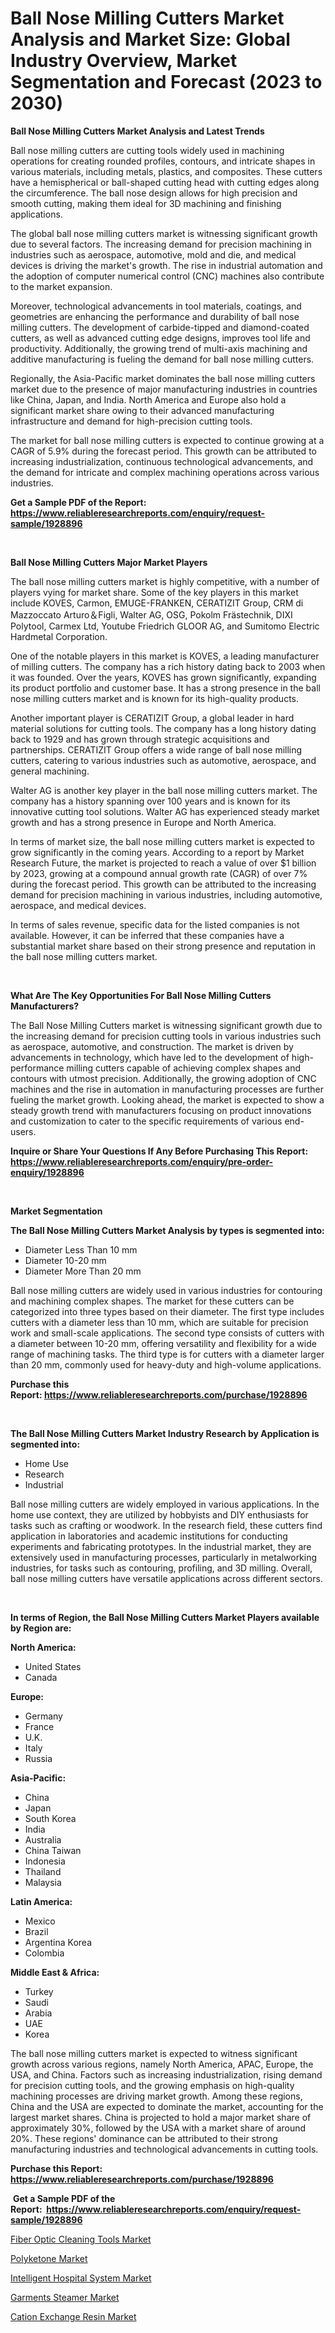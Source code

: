 <p><h1>Ball Nose Milling Cutters Market Analysis and Market Size: Global Industry Overview, Market Segmentation and Forecast (2023 to 2030)</h1></p><p><strong>Ball Nose Milling Cutters Market Analysis and Latest Trends</strong></p>
<p><p>Ball nose milling cutters are cutting tools widely used in machining operations for creating rounded profiles, contours, and intricate shapes in various materials, including metals, plastics, and composites. These cutters have a hemispherical or ball-shaped cutting head with cutting edges along the circumference. The ball nose design allows for high precision and smooth cutting, making them ideal for 3D machining and finishing applications.</p><p>The global ball nose milling cutters market is witnessing significant growth due to several factors. The increasing demand for precision machining in industries such as aerospace, automotive, mold and die, and medical devices is driving the market's growth. The rise in industrial automation and the adoption of computer numerical control (CNC) machines also contribute to the market expansion.</p><p>Moreover, technological advancements in tool materials, coatings, and geometries are enhancing the performance and durability of ball nose milling cutters. The development of carbide-tipped and diamond-coated cutters, as well as advanced cutting edge designs, improves tool life and productivity. Additionally, the growing trend of multi-axis machining and additive manufacturing is fueling the demand for ball nose milling cutters.</p><p>Regionally, the Asia-Pacific market dominates the ball nose milling cutters market due to the presence of major manufacturing industries in countries like China, Japan, and India. North America and Europe also hold a significant market share owing to their advanced manufacturing infrastructure and demand for high-precision cutting tools.</p><p>The market for ball nose milling cutters is expected to continue growing at a CAGR of 5.9% during the forecast period. This growth can be attributed to increasing industrialization, continuous technological advancements, and the demand for intricate and complex machining operations across various industries.</p></p>
<p><strong>Get a Sample PDF of the Report:&nbsp; <a href="https://www.reliableresearchreports.com/enquiry/request-sample/1928896">https://www.reliableresearchreports.com/enquiry/request-sample/1928896</a></strong></p>
<p>&nbsp;</p>
<p><strong>Ball Nose Milling Cutters Major Market Players</strong></p>
<p><p>The ball nose milling cutters market is highly competitive, with a number of players vying for market share. Some of the key players in this market include KOVES, Carmon, EMUGE-FRANKEN, CERATIZIT Group, CRM di Mazzoccato Arturo＆Figli, Walter AG, OSG, Pokolm Frästechnik, DIXI Polytool, Carmex Ltd, Youtube Friedrich GLOOR AG, and Sumitomo Electric Hardmetal Corporation.</p><p>One of the notable players in this market is KOVES, a leading manufacturer of milling cutters. The company has a rich history dating back to 2003 when it was founded. Over the years, KOVES has grown significantly, expanding its product portfolio and customer base. It has a strong presence in the ball nose milling cutters market and is known for its high-quality products.</p><p>Another important player is CERATIZIT Group, a global leader in hard material solutions for cutting tools. The company has a long history dating back to 1929 and has grown through strategic acquisitions and partnerships. CERATIZIT Group offers a wide range of ball nose milling cutters, catering to various industries such as automotive, aerospace, and general machining.</p><p>Walter AG is another key player in the ball nose milling cutters market. The company has a history spanning over 100 years and is known for its innovative cutting tool solutions. Walter AG has experienced steady market growth and has a strong presence in Europe and North America.</p><p>In terms of market size, the ball nose milling cutters market is expected to grow significantly in the coming years. According to a report by Market Research Future, the market is projected to reach a value of over $1 billion by 2023, growing at a compound annual growth rate (CAGR) of over 7% during the forecast period. This growth can be attributed to the increasing demand for precision machining in various industries, including automotive, aerospace, and medical devices.</p><p>In terms of sales revenue, specific data for the listed companies is not available. However, it can be inferred that these companies have a substantial market share based on their strong presence and reputation in the ball nose milling cutters market.</p></p>
<p>&nbsp;</p>
<p><strong>What Are The Key Opportunities For Ball Nose Milling Cutters Manufacturers?</strong></p>
<p><p>The Ball Nose Milling Cutters market is witnessing significant growth due to the increasing demand for precision cutting tools in various industries such as aerospace, automotive, and construction. The market is driven by advancements in technology, which have led to the development of high-performance milling cutters capable of achieving complex shapes and contours with utmost precision. Additionally, the growing adoption of CNC machines and the rise in automation in manufacturing processes are further fueling the market growth. Looking ahead, the market is expected to show a steady growth trend with manufacturers focusing on product innovations and customization to cater to the specific requirements of various end-users.</p></p>
<p><strong>Inquire or Share Your Questions If Any Before Purchasing This Report: <a href="https://www.reliableresearchreports.com/enquiry/pre-order-enquiry/1928896">https://www.reliableresearchreports.com/enquiry/pre-order-enquiry/1928896</a></strong></p>
<p>&nbsp;</p>
<p><strong>Market Segmentation</strong></p>
<p><strong>The Ball Nose Milling Cutters Market Analysis by types is segmented into:</strong></p>
<p><ul><li>Diameter Less Than 10 mm</li><li>Diameter 10-20 mm</li><li>Diameter More Than 20 mm</li></ul></p>
<p><p>Ball nose milling cutters are widely used in various industries for contouring and machining complex shapes. The market for these cutters can be categorized into three types based on their diameter. The first type includes cutters with a diameter less than 10 mm, which are suitable for precision work and small-scale applications. The second type consists of cutters with a diameter between 10-20 mm, offering versatility and flexibility for a wide range of machining tasks. The third type is for cutters with a diameter larger than 20 mm, commonly used for heavy-duty and high-volume applications.</p></p>
<p><strong>Purchase this Report:&nbsp;<a href="https://www.reliableresearchreports.com/purchase/1928896">https://www.reliableresearchreports.com/purchase/1928896</a></strong></p>
<p>&nbsp;</p>
<p><strong>The Ball Nose Milling Cutters Market Industry Research by Application is segmented into:</strong></p>
<p><ul><li>Home Use</li><li>Research</li><li>Industrial</li></ul></p>
<p><p>Ball nose milling cutters are widely employed in various applications. In the home use context, they are utilized by hobbyists and DIY enthusiasts for tasks such as crafting or woodwork. In the research field, these cutters find application in laboratories and academic institutions for conducting experiments and fabricating prototypes. In the industrial market, they are extensively used in manufacturing processes, particularly in metalworking industries, for tasks such as contouring, profiling, and 3D milling. Overall, ball nose milling cutters have versatile applications across different sectors.</p></p>
<p>&nbsp;</p>
<p><strong>In terms of Region, the Ball Nose Milling Cutters Market Players available by Region are:</strong></p>
<p>
    <p> <strong> North America: </strong>
        <ul>
            <li>United States</li>
            <li>Canada</li>
        </ul>
        </p> 
    <p> <strong> Europe: </strong>
        <ul>
            <li>Germany</li>
            <li>France</li>
            <li>U.K.</li>
            <li>Italy</li>
            <li>Russia</li>
        </ul>
        </p> 
    <p> <strong> Asia-Pacific: </strong>
        <ul>
            <li>China</li>
            <li>Japan</li>
            <li>South Korea</li>
            <li>India</li>
            <li>Australia</li>
            <li>China Taiwan</li>
            <li>Indonesia</li>
            <li>Thailand</li>
            <li>Malaysia</li>
        </ul>
        </p> 
    <p> <strong> Latin America: </strong>
        <ul>
            <li>Mexico</li>
            <li>Brazil</li>
            <li>Argentina Korea</li>
            <li>Colombia</li>
        </ul>
        </p> 
    <p> <strong> Middle East & Africa: </strong>
        <ul>
            <li>Turkey</li>
            <li>Saudi</li>
            <li>Arabia</li>
            <li>UAE</li>
            <li>Korea</li>
        </ul>
    </p>
    </p>
<p><p>The ball nose milling cutters market is expected to witness significant growth across various regions, namely North America, APAC, Europe, the USA, and China. Factors such as increasing industrialization, rising demand for precision cutting tools, and the growing emphasis on high-quality machining processes are driving market growth. Among these regions, China and the USA are expected to dominate the market, accounting for the largest market shares. China is projected to hold a major market share of approximately 30%, followed by the USA with a market share of around 20%. These regions' dominance can be attributed to their strong manufacturing industries and technological advancements in cutting tools.</p></p>
<p><strong>Purchase this Report: <a href="https://www.reliableresearchreports.com/purchase/1928896">https://www.reliableresearchreports.com/purchase/1928896</a></strong></p>
<p>&nbsp;<strong>Get a Sample PDF of the Report:&nbsp;&nbsp;<a href="https://www.reliableresearchreports.com/enquiry/request-sample/1928896">https://www.reliableresearchreports.com/enquiry/request-sample/1928896</a></strong></p>
<p><strong></strong></p>
<p><p><a href="https://medium.com/@adealoshi97/fiber-optic-cleaning-tools-market-report-reveals-the-latest-trends-and-growth-opportunities-of-this-e6c0da435472">Fiber Optic Cleaning Tools Market</a></p><p><a href="https://medium.com/@catherinemartinez15/polyketone-market-competitive-analysis-market-trends-and-forecast-to-2030-ccf84af90193">Polyketone Market</a></p><p><a href="https://github.com/Chiragrp22/Market-Research-Report-List-1/blob/main/intelligent-hospital-system-market.md">Intelligent Hospital System Market</a></p><p><a href="https://github.com/Chiragrp23/Market-Research-Report-List-1/blob/main/garments-steamer-market.md">Garments Steamer Market</a></p><p><a href="https://medium.com/@kcekkboop72786/cation-exchange-resin-market-size-market-outlook-and-market-forecast-2023-to-2030-fa5825eaebfd">Cation Exchange Resin Market</a></p></p>